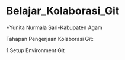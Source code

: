 
# Belajar_Kolaborasi_Git

*Yunita Nurmala Sari-Kabupaten Agam 

Tahapan Pengerjaan Kolaborasi Git:

1.Setup Environment Git
